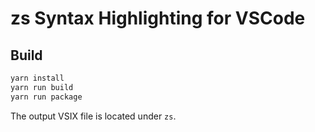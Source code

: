 # zs Syntax Highlighting for VSCode

## Build

```bash
yarn install
yarn run build
yarn run package
```

The output VSIX file is located under `zs`.

